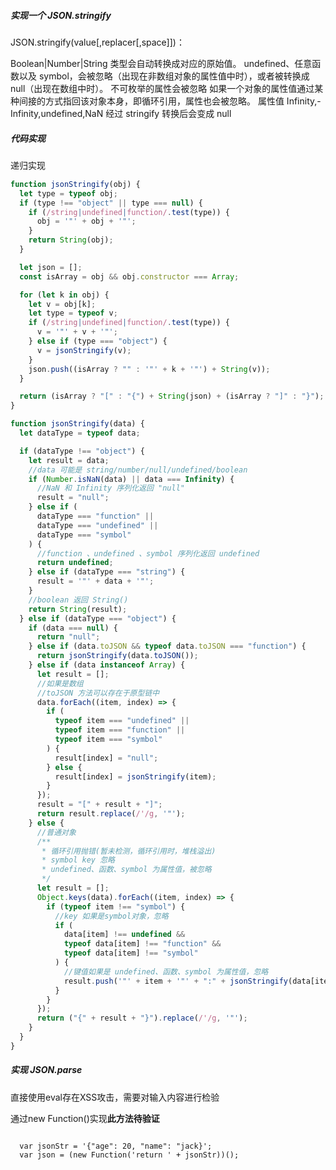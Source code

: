 ##### 实现一个 JSON.stringify

JSON.stringify(value[,replacer[,space]])：

Boolean|Number|String 类型会自动转换成对应的原始值。
undefined、任意函数以及 symbol，会被忽略（出现在非数组对象的属性值中时），或者被转换成 null（出现在数组中时）。
不可枚举的属性会被忽略
如果一个对象的属性值通过某种间接的方式指回该对象本身，即循环引用，属性也会被忽略。
属性值 Infinity,-Infinity,undefined,NaN 经过 stringify 转换后会变成 null

##### 代码实现

<p>递归实现</p>

```js
function jsonStringify(obj) {
  let type = typeof obj;
  if (type !== "object" || type === null) {
    if (/string|undefined|function/.test(type)) {
      obj = '"' + obj + '"';
    }
    return String(obj);
  }

  let json = [];
  const isArray = obj && obj.constructor === Array;

  for (let k in obj) {
    let v = obj[k];
    let type = typeof v;
    if (/string|undefined|function/.test(type)) {
      v = '"' + v + '"';
    } else if (type === "object") {
      v = jsonStringify(v);
    }
    json.push((isArray ? "" : '"' + k + '"') + String(v));
  }

  return (isArray ? "[" : "{") + String(json) + (isArray ? "]" : "}");
}
```

```js
function jsonStringify(data) {
  let dataType = typeof data;

  if (dataType !== "object") {
    let result = data;
    //data 可能是 string/number/null/undefined/boolean
    if (Number.isNaN(data) || data === Infinity) {
      //NaN 和 Infinity 序列化返回 "null"
      result = "null";
    } else if (
      dataType === "function" ||
      dataType === "undefined" ||
      dataType === "symbol"
    ) {
      //function 、undefined 、symbol 序列化返回 undefined
      return undefined;
    } else if (dataType === "string") {
      result = '"' + data + '"';
    }
    //boolean 返回 String()
    return String(result);
  } else if (dataType === "object") {
    if (data === null) {
      return "null";
    } else if (data.toJSON && typeof data.toJSON === "function") {
      return jsonStringify(data.toJSON());
    } else if (data instanceof Array) {
      let result = [];
      //如果是数组
      //toJSON 方法可以存在于原型链中
      data.forEach((item, index) => {
        if (
          typeof item === "undefined" ||
          typeof item === "function" ||
          typeof item === "symbol"
        ) {
          result[index] = "null";
        } else {
          result[index] = jsonStringify(item);
        }
      });
      result = "[" + result + "]";
      return result.replace(/'/g, '"');
    } else {
      //普通对象
      /**
       * 循环引用抛错(暂未检测，循环引用时，堆栈溢出)
       * symbol key 忽略
       * undefined、函数、symbol 为属性值，被忽略
       */
      let result = [];
      Object.keys(data).forEach((item, index) => {
        if (typeof item !== "symbol") {
          //key 如果是symbol对象，忽略
          if (
            data[item] !== undefined &&
            typeof data[item] !== "function" &&
            typeof data[item] !== "symbol"
          ) {
            //键值如果是 undefined、函数、symbol 为属性值，忽略
            result.push('"' + item + '"' + ":" + jsonStringify(data[item]));
          }
        }
      });
      return ("{" + result + "}").replace(/'/g, '"');
    }
  }
}
```

##### 实现 JSON.parse

<p>直接使用eval存在XSS攻击，需要对输入内容进行检验</p>
<p>通过new Function()实现<strong>此方法待验证</strong></p>
<code>
  var jsonStr = '{"age": 20, "name": "jack}';
  var json = (new Function('return ' + jsonStr))();
</code>
